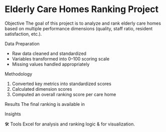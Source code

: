# Elderly Care Homes Ranking Project

Objective
The goal of this project is to analyze and rank elderly care homes based on multiple performance dimensions (quality, staff ratio, resident satisfaction, etc.).

Data Preparation
- Raw data cleaned and standardized
- Variables transformed into 0–100 scoring scale
- Missing values handled appropriately

Methodology
1. Converted key metrics into standardized scores
2. Calculated dimension scores
3. Computed an overall ranking score per care home

Results
The final ranking is available in

 Insights

 🛠 Tools
Excel for analysis and ranking logic & for visualization.

